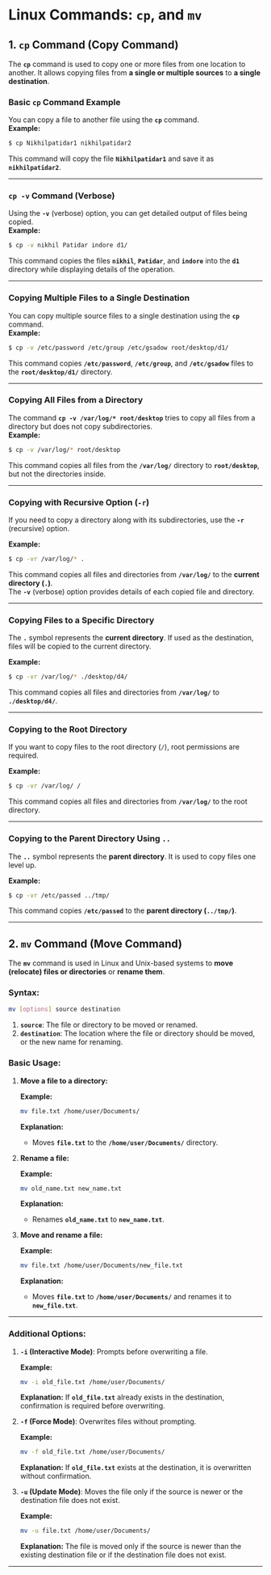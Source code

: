 # Linux Commands: `cp`, and `mv`

## 1. `cp` Command (Copy Command)

The **`cp`** command is used to copy one or more files from one location to another. It allows copying files from **a single or multiple sources** to **a single destination**.

### **Basic `cp` Command Example**  
You can copy a file to another file using the **`cp`** command.  
**Example:**  
```bash
$ cp Nikhilpatidar1 nikhilpatidar2
```
This command will copy the file **`Nikhilpatidar1`** and save it as **`nikhilpatidar2`**.

---

### **`cp -v` Command (Verbose)**  
Using the **`-v`** (verbose) option, you can get detailed output of files being copied.  
**Example:**  
```bash
$ cp -v nikhil Patidar indore d1/
```
This command copies the files **`nikhil`**, **`Patidar`**, and **`indore`** into the **`d1`** directory while displaying details of the operation.

---

### **Copying Multiple Files to a Single Destination**
You can copy multiple source files to a single destination using the **`cp`** command.  
**Example:**
```bash
$ cp -v /etc/password /etc/group /etc/gsadow root/desktop/d1/
```
This command copies **`/etc/password`**, **`/etc/group`**, and **`/etc/gsadow`** files to the **`root/desktop/d1/`** directory.

---

### **Copying All Files from a Directory**
The command **`cp -v /var/log/* root/desktop`** tries to copy all files from a directory but does not copy subdirectories.  
**Example:**  
```bash
$ cp -v /var/log/* root/desktop
```
This command copies all files from the **`/var/log/`** directory to **`root/desktop`**, but not the directories inside.

---

### **Copying with Recursive Option (`-r`)**
If you need to copy a directory along with its subdirectories, use the **`-r`** (recursive) option.

**Example:**  
```bash
$ cp -vr /var/log/* .
```
This command copies all files and directories from **`/var/log/`** to the **current directory (`.`)**.  
The **`-v`** (verbose) option provides details of each copied file and directory.

---

### **Copying Files to a Specific Directory**
The **`.`** symbol represents the **current directory**. If used as the destination, files will be copied to the current directory.

**Example:**  
```bash
$ cp -vr /var/log/* ./desktop/d4/
```
This command copies all files and directories from **`/var/log/`** to **`./desktop/d4/`**.

---

### **Copying to the Root Directory**
If you want to copy files to the root directory (`/`), root permissions are required.

**Example:**  
```bash
$ cp -vr /var/log/ /
```
This command copies all files and directories from **`/var/log/`** to the root directory.

---

### **Copying to the Parent Directory Using `..`**
The **`..`** symbol represents the **parent directory**. It is used to copy files one level up.

**Example:**  
```bash
$ cp -vr /etc/passed ../tmp/
```
This command copies **`/etc/passed`** to the **parent directory (`../tmp/`)**.

---

## 2. `mv` Command (Move Command)

The **`mv`** command is used in Linux and Unix-based systems to **move (relocate) files or directories** or **rename them**.

### **Syntax:**
```bash
mv [options] source destination
```
1. **`source`**: The file or directory to be moved or renamed.
2. **`destination`**: The location where the file or directory should be moved, or the new name for renaming.

### **Basic Usage:**

1. **Move a file to a directory:**
   
   **Example:**
   ```bash
   mv file.txt /home/user/Documents/
   ```
   
   **Explanation:**
   - Moves **`file.txt`** to the **`/home/user/Documents/`** directory.

2. **Rename a file:**
   
   **Example:**
   ```bash
   mv old_name.txt new_name.txt
   ```
   
   **Explanation:**
   - Renames **`old_name.txt`** to **`new_name.txt`**.

3. **Move and rename a file:**
   
   **Example:**
   ```bash
   mv file.txt /home/user/Documents/new_file.txt
   ```
   
   **Explanation:**
   - Moves **`file.txt`** to **`/home/user/Documents/`** and renames it to **`new_file.txt`**.

---

### **Additional Options:**

1. **`-i` (Interactive Mode)**: Prompts before overwriting a file.
   
   **Example:**
   ```bash
   mv -i old_file.txt /home/user/Documents/
   ```
   
   **Explanation:** If **`old_file.txt`** already exists in the destination, confirmation is required before overwriting.

2. **`-f` (Force Mode)**: Overwrites files without prompting.
   
   **Example:**
   ```bash
   mv -f old_file.txt /home/user/Documents/
   ```
   
   **Explanation:** If **`old_file.txt`** exists at the destination, it is overwritten without confirmation.

3. **`-u` (Update Mode)**: Moves the file only if the source is newer or the destination file does not exist.
   
   **Example:**
   ```bash
   mv -u file.txt /home/user/Documents/
   ```
   
   **Explanation:** The file is moved only if the source is newer than the existing destination file or if the destination file does not exist.

---
